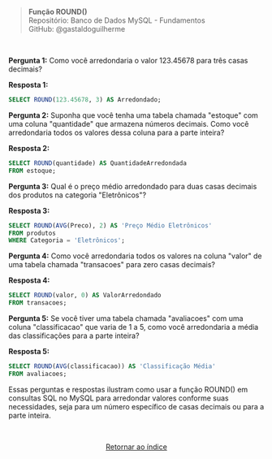 > **Função ROUND()**     
> Repositório: Banco de Dados MySQL - Fundamentos  
> GitHub: @gastaldoguilherme

&nbsp;

**Pergunta 1:** Como você arredondaria o valor 123.45678 para três casas decimais?

**Resposta 1:**
```sql
SELECT ROUND(123.45678, 3) AS Arredondado;
```

**Pergunta 2:** Suponha que você tenha uma tabela chamada "estoque" com uma coluna "quantidade" que armazena números decimais. Como você arredondaria todos os valores dessa coluna para a parte inteira?

**Resposta 2:**
```sql
SELECT ROUND(quantidade) AS QuantidadeArredondada
FROM estoque;
```

**Pergunta 3:** Qual é o preço médio arredondado para duas casas decimais dos produtos na categoria "Eletrônicos"?

**Resposta 3:**
```sql
SELECT ROUND(AVG(Preco), 2) AS 'Preço Médio Eletrônicos'
FROM produtos
WHERE Categoria = 'Eletrônicos';
```

**Pergunta 4:** Como você arredondaria todos os valores na coluna "valor" de uma tabela chamada "transacoes" para zero casas decimais?

**Resposta 4:**
```sql
SELECT ROUND(valor, 0) AS ValorArredondado
FROM transacoes;
```

**Pergunta 5:** Se você tiver uma tabela chamada "avaliacoes" com uma coluna "classificacao" que varia de 1 a 5, como você arredondaria a média das classificações para a parte inteira?

**Resposta 5:**
```sql
SELECT ROUND(AVG(classificacao)) AS 'Classificação Média'
FROM avaliacoes;
```

Essas perguntas e respostas ilustram como usar a função ROUND() em consultas SQL no MySQL para arredondar valores conforme suas necessidades, seja para um número específico de casas decimais ou para a parte inteira.

&nbsp;    

<div align="center">
   
[Retornar ao índice](/README.md)

</div>